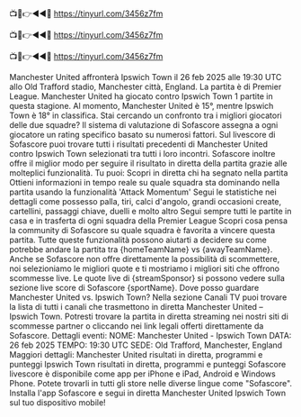 📺📱👉◄◄🔴 https://tinyurl.com/3456z7fm

📺📱👉◄◄🔴 https://tinyurl.com/3456z7fm


📺📱👉◄◄🔴 https://tinyurl.com/3456z7fm


Manchester United affronterà Ipswich Town il 26 feb 2025 alle 19:30 UTC allo Old Trafford stadio, Manchester città, England. La partita è di Premier League.
Manchester United ha giocato contro Ipswich Town 1 partite in questa stagione. Al momento, Manchester United è 15°, mentre Ipswich Town è 18° in classifica. Stai cercando un confronto tra i migliori giocatori delle due squadre? Il sistema di valutazione di Sofascore assegna a ogni giocatore un rating specifico basato su numerosi fattori.
Sul livescore di Sofascore puoi trovare tutti i risultati precedenti di Manchester United contro Ipswich Town selezionati tra tutti i loro incontri. Sofascore inoltre offre il miglior modo per seguire il risultato in diretta della partita grazie alle molteplici funzionalità. Tu puoi:
Scopri in diretta chi ha segnato nella partita
Ottieni informazioni in tempo reale su quale squadra sta dominando nella partita usando la funzionalità 'Attack Momentum'
Segui le statistiche nei dettagli come possesso palla, tiri, calci d'angolo, grandi occasioni create, cartellini, passaggi chiave, duelli e molto altro
Segui sempre tutti le partite in casa e in trasferta di ogni squadra della Premier League
Scopri cosa pensa la community di Sofascore su quale squadra è favorita a vincere questa partita.
Tutte queste funzionalità possono aiutarti a decidere su come potrebbe andare la partita tra {homeTeamName} vs {awayTeamName}. Anche se Sofascore non offre direttamente la possibilità di scommettere, noi selezioniamo le migliori quote e ti mostriamo i migliori siti che offrono scommesse live. Le quote live di {streamSponsor} si possono vedere sulla sezione live score</sportlink> di Sofascore <sportlink>{sportName}.
Dove posso guardare Manchester United vs. Ipswich Town? Nella sezione Canali TV puoi trovare la lista di tutti i canali che trasmettono in diretta Manchester United – Ipswich Town. Potresti trovare la partita in diretta streaming nei nostri siti di scommesse partner o cliccando nei link legali offerti direttamente da Sofascore.
Dettagli eventi:
NOME: Manchester United - Ipswich Town
DATA: 26 feb 2025
TEMPO: 19:30 UTC
SEDE: Old Trafford, Manchester, England
Maggiori dettagli:
Manchester United risultati in diretta, programmi e punteggi
Ipswich Town risultati in diretta, programmi e punteggi
Sofascore livescore è disponibile come app per iPhone e iPad, Android e Windows Phone. Potete trovarli in tutti gli store nelle diverse lingue come "Sofascore". Installa l'app Sofascore e segui in diretta Manchester United Ipswich Town sul tuo dispositivo mobile!

